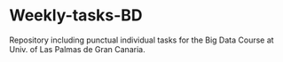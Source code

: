 # Weekly-tasks-BD
Repository including punctual individual tasks for the Big Data Course at Univ. of Las Palmas de Gran Canaria.

